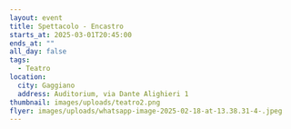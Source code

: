 ```yaml
---
layout: event
title: Spettacolo - Encastro
starts_at: 2025-03-01T20:45:00
ends_at: ""
all_day: false
tags:
  - Teatro
location:
  city: Gaggiano
  address: Auditorium, via Dante Alighieri 1
thumbnail: images/uploads/teatro2.png
flyer: images/uploads/whatsapp-image-2025-02-18-at-13.38.31-4-.jpeg
---
```

